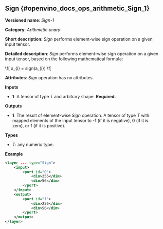 ## Sign <a name="Sign"></a> {#openvino_docs_ops_arithmetic_Sign_1}

**Versioned name**: *Sign-1*

**Category**: *Arithmetic unary*

**Short description**: *Sign* performs element-wise sign operation on a given input tensor.

**Detailed description**: *Sign* performs element-wise sign operation on a given input tensor, based on the following mathematical formula:

\f[
a_{i} = sign(a_{i})
\f]

**Attributes**: *Sign* operation has no attributes.

**Inputs**

* **1**: A tensor of type *T* and arbitrary shape. **Required.**

**Outputs**

* **1**: The result of element-wise *Sign* operation. A tensor of type *T* with mapped elements of the input tensor to -1 (if it is negative), 0 (if it is zero), or 1 (if it is positive).

**Types**

* *T*: any numeric type.


**Example**

```xml
<layer ... type="Sign">
    <input>
        <port id="0">
            <dim>256</dim>
            <dim>56</dim>
        </port>
    </input>
    <output>
        <port id="1">
            <dim>256</dim>
            <dim>56</dim>
        </port>
    </output>
</layer>
```
